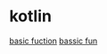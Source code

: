 # kotlin

[basic fuction](<(https://pl.kotl.in/iUpwOZWDw)>)
[bassic fun](https://pl.kotl.in/iUpwOZWDw)
